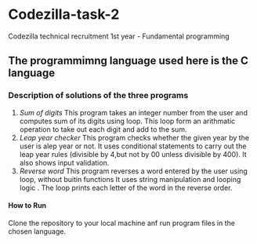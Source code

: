 # Codezilla-task-2
Codezilla technical recruitment 1st year - Fundamental programming
## The programmimng language used here is the C language
### Description of solutions of the three programs
1. *Sum of digits*
   This program takes an integer number from the user and computes sum of its digits using loop.
   This loop form an arithmatic operation to take out each digit and add to the sum.
2. *Leap year checker*
   This program checks whether the given year by the user is alep year or not.
   It uses conditional statements to carry out the leap year rules (divisible by
   4,but not by 00 unless divisible by 400). It also shows input validation.
3. *Reverse word*
   This program reverses a word entered by the user using loop, without buitin functions
   It uses string manipulation and looping logic . The loop prints each letter of the word in the
   reverse order.
#### How to Run
   Clone the repository to your local machine anf run program files in the chosen language.
     
